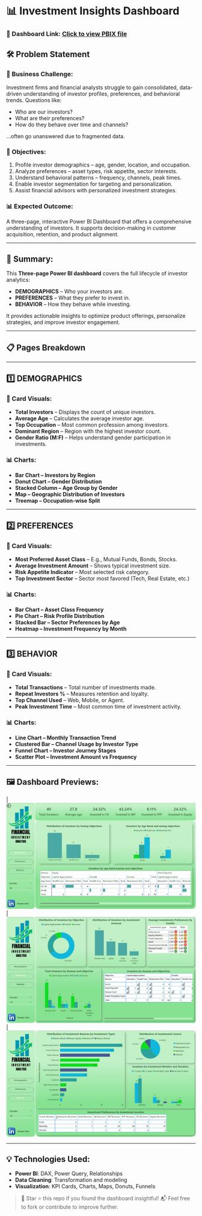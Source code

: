 # 📊 Investment Insights Dashboard

### 🔗 Dashboard Link: [Click to view PBIX file](https://github.com/tanweer96/Investment-Analysis/blob/main/INVESTMENT%20ANALYSIS.pbix)

## 🛠 Problem Statement

### 📌 Business Challenge:
Investment firms and financial analysts struggle to gain consolidated, data-driven understanding of investor profiles, preferences, and behavioral trends. Questions like:
- Who are our investors?
- What are their preferences?
- How do they behave over time and channels?

...often go unanswered due to fragmented data.

### 🎯 Objectives:
1. Profile investor demographics – age, gender, location, and occupation.
2. Analyze preferences – asset types, risk appetite, sector interests.
3. Understand behavioral patterns – frequency, channels, peak times.
4. Enable investor segmentation for targeting and personalization.
5. Assist financial advisors with personalized investment strategies.

### 📊 Expected Outcome:
A three-page, interactive Power BI Dashboard that offers a comprehensive understanding of investors. It supports decision-making in customer acquisition, retention, and product alignment.

---

## 🧠 Summary:

This **Three-page Power BI dashboard** covers the full lifecycle of investor analytics:

- **DEMOGRAPHICS** – Who your investors are.
- **PREFERENCES** – What they prefer to invest in.
- **BEHAVIOR** – How they behave while investing.

It provides actionable insights to optimize product offerings, personalize strategies, and improve investor engagement.

---

## 📋 Pages Breakdown

---

## 1️⃣ DEMOGRAPHICS

### 💼 Card Visuals:

- **Total Investors** – Displays the count of unique investors.
- **Average Age** – Calculates the average investor age.
- **Top Occupation** – Most common profession among investors.
- **Dominant Region** – Region with the highest investor count.
- **Gender Ratio (M:F)** – Helps understand gender participation in investments.

### 📊 Charts:

- **Bar Chart – Investors by Region**
- **Donut Chart – Gender Distribution**
- **Stacked Column – Age Group by Gender**
- **Map – Geographic Distribution of Investors**
- **Treemap – Occupation-wise Split**

---

## 2️⃣ PREFERENCES

### 💼 Card Visuals:

- **Most Preferred Asset Class** – E.g., Mutual Funds, Bonds, Stocks.
- **Average Investment Amount** – Shows typical investment size.
- **Risk Appetite Indicator** – Most selected risk category.
- **Top Investment Sector** – Sector most favored (Tech, Real Estate, etc.)

### 📊 Charts:

- **Bar Chart – Asset Class Frequency**
- **Pie Chart – Risk Profile Distribution**
- **Stacked Bar – Sector Preferences by Age**
- **Heatmap – Investment Frequency by Month**

---

## 3️⃣ BEHAVIOR

### 💼 Card Visuals:

- **Total Transactions** – Total number of investments made.
- **Repeat Investors %** – Measures retention and loyalty.
- **Top Channel Used** – Web, Mobile, or Agent.
- **Peak Investment Time** – Most common time of investment activity.

### 📊 Charts:

- **Line Chart – Monthly Transaction Trend**
- **Clustered Bar – Channel Usage by Investor Type**
- **Funnel Chart – Investor Journey Stages**
- **Scatter Plot – Investment Amount vs Frequency**

---

## 🖼️ Dashboard Previews:

| ![DEMOGRAPHICS](https://github.com/tanweer96/Investment-Analysis/blob/main/DEMOGRAPHICS.jpg) 
| ![PREFERENCES](https://github.com/tanweer96/Investment-Analysis/blob/main/PREFERENCES.jpg) 
| ![BEHAVIOR](https://github.com/tanweer96/Investment-Analysis/blob/main/BEHAVIOR.jpg)

---

## 💡 Technologies Used:

- **Power BI**: DAX, Power Query, Relationships
- **Data Cleaning**: Transformation and modeling
- **Visualization**: KPI Cards, Charts, Maps, Donuts, Funnels


> 📌 Star ⭐ this repo if you found the dashboard insightful!
> 📬 Feel free to fork or contribute to improve further.
